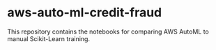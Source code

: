# aws-auto-ml-credit-fraud
This repository contains the notebooks for comparing AWS AutoML to manual Scikit-Learn training.
